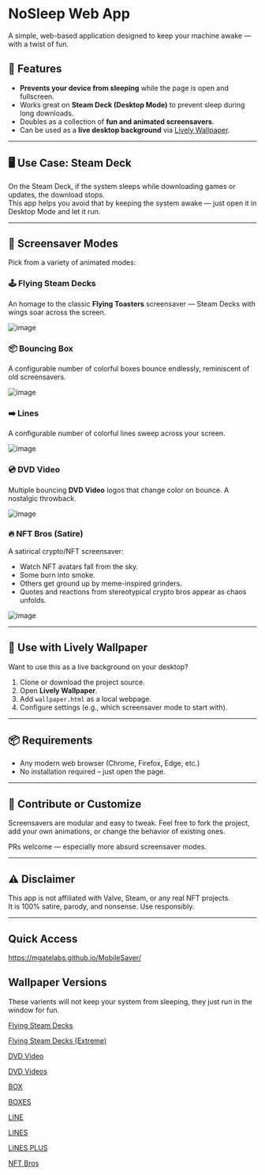 # NoSleep Web App

A simple, web-based application designed to keep your machine awake — with a twist of fun.

## 🚀 Features

- **Prevents your device from sleeping** while the page is open and fullscreen.
- Works great on **Steam Deck (Desktop Mode)** to prevent sleep during long downloads.
- Doubles as a collection of **fun and animated screensavers**.
- Can be used as a **live desktop background** via [Lively Wallpaper](https://rocksdanister.github.io/lively/).

---

## 🖥️ Use Case: Steam Deck

On the Steam Deck, if the system sleeps while downloading games or updates, the download stops.  
This app helps you avoid that by keeping the system awake — just open it in Desktop Mode and let it run.

---

## 🎨 Screensaver Modes

Pick from a variety of animated modes:

### 🕹️ Flying Steam Decks
An homage to the classic **Flying Toasters** screensaver — Steam Decks with wings soar across the screen.

![image](https://github.com/user-attachments/assets/e89af56c-48ec-4695-9c30-ac5427bc522e)

### 📦 Bouncing Box
A configurable number of colorful boxes bounce endlessly, reminiscent of old screensavers.

![image](https://github.com/user-attachments/assets/53b34a4a-0b8f-4e7b-80b9-d58b54d9b1a8)

### ➡️ Lines
A configurable number of colorful lines sweep across your screen.

![image](https://github.com/user-attachments/assets/4b5edcb9-f2e1-4933-ba29-5fe23fa08672)

### 💿 DVD Video
Multiple bouncing **DVD Video** logos that change color on bounce. A nostalgic throwback.

![image](https://github.com/user-attachments/assets/f2a29534-2876-49e3-8a85-d0f919b89f8c)

### 🔥 NFT Bros (Satire)
A satirical crypto/NFT screensaver:
- Watch NFT avatars fall from the sky.
- Some burn into smoke.
- Others get ground up by meme-inspired grinders.
- Quotes and reactions from stereotypical crypto bros appear as chaos unfolds.

![image](https://github.com/user-attachments/assets/805e0575-930d-4a76-b67e-9dd4deadc025)

---

## 🌈 Use with Lively Wallpaper

Want to use this as a live background on your desktop?

1. Clone or download the project source.
2. Open **Lively Wallpaper**.
3. Add `wallpaper.html` as a local webpage.
4. Configure settings (e.g., which screensaver mode to start with).

---

## 📦 Requirements

- Any modern web browser (Chrome, Firefox, Edge, etc.)
- No installation required – just open the page.

---

## 💬 Contribute or Customize

Screensavers are modular and easy to tweak. Feel free to fork the project, add your own animations, or change the behavior of existing ones.

PRs welcome — especially more absurd screensaver modes.

---

## ⚠️ Disclaimer

This app is not affiliated with Valve, Steam, or any real NFT projects.  
It is 100% satire, parody, and nonsense. Use responsibly.

---

## Quick Access
https://mgatelabs.github.io/MobileSaver/

## Wallpaper Versions

These varients will not keep your system from sleeping, they just run in the window for fun.

[Flying Steam Decks](https://mgatelabs.github.io/MobileSaver/wallpaper.html#STEAMDECK)

[Flying Steam Decks (Extreme)](https://mgatelabs.github.io/MobileSaver/wallpaper.html#EXTREMESTEAMDECK)

[DVD Video](https://mgatelabs.github.io/MobileSaver/wallpaper.html#DVD)

[DVD Videos](https://mgatelabs.github.io/MobileSaver/wallpaper.html#DVDS)

[BOX](https://mgatelabs.github.io/MobileSaver/wallpaper.html#BOX)

[BOXES](https://mgatelabs.github.io/MobileSaver/wallpaper.html#BOXES)

[LINE](https://mgatelabs.github.io/MobileSaver/wallpaper.html#LINE)

[LINES](https://mgatelabs.github.io/MobileSaver/wallpaper.html#LINES)

[LINES PLUS](https://mgatelabs.github.io/MobileSaver/wallpaper.html#LINESPLUS)

[NFT Bros](https://mgatelabs.github.io/MobileSaver/wallpaper.html#NFT)

